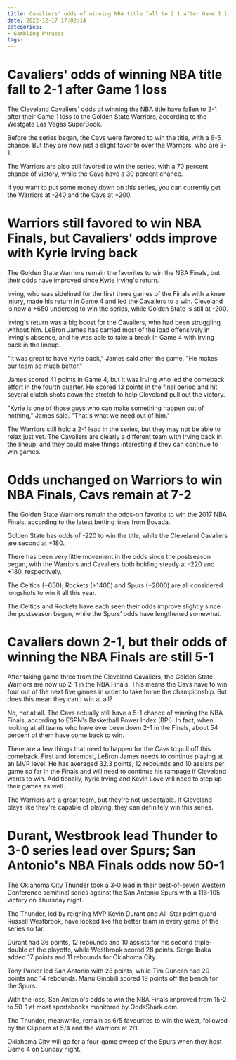 ```yaml
---
title: Cavaliers' odds of winning NBA title fall to 2 1 after Game 1 loss
date: 2022-12-17 17:02:14
categories:
- Gambling Phrases
tags:
---
```



#  Cavaliers' odds of winning NBA title fall to 2-1 after Game 1 loss

The Cleveland Cavaliers' odds of winning the NBA title have fallen to 2-1 after their Game 1 loss to the Golden State Warriors, according to the Westgate Las Vegas SuperBook.

Before the series began, the Cavs were favored to win the title, with a 6-5 chance. But they are now just a slight favorite over the Warriors, who are 3-1.

The Warriors are also still favored to win the series, with a 70 percent chance of victory, while the Cavs have a 30 percent chance.

If you want to put some money down on this series, you can currently get the Warriors at -240 and the Cavs at +200.

#  Warriors still favored to win NBA Finals, but Cavaliers' odds improve with Kyrie Irving back

The Golden State Warriors remain the favorites to win the NBA Finals, but their odds have improved since Kyrie Irving's return.

Irving, who was sidelined for the first three games of the Finals with a knee injury, made his return in Game 4 and led the Cavaliers to a win. Cleveland is now a +650 underdog to win the series, while Golden State is still at -200.

 Irving's return was a big boost for the Cavaliers, who had been struggling without him. LeBron James has carried most of the load offensively in Irving's absence, and he was able to take a break in Game 4 with Irving back in the lineup.

"It was great to have Kyrie back," James said after the game. "He makes our team so much better."

James scored 41 points in Game 4, but it was Irving who led the comeback effort in the fourth quarter. He scored 13 points in the final period and hit several clutch shots down the stretch to help Cleveland pull out the victory.

"Kyrie is one of those guys who can make something happen out of nothing," James said. "That's what we need out of him."

The Warriors still hold a 2-1 lead in the series, but they may not be able to relax just yet. The Cavaliers are clearly a different team with Irving back in the lineup, and they could make things interesting if they can continue to win games.

#  Odds unchanged on Warriors to win NBA Finals, Cavs remain at 7-2

The Golden State Warriors remain the odds-on favorite to win the 2017 NBA Finals, according to the latest betting lines from Bovada.

Golden State has odds of -220 to win the title, while the Cleveland Cavaliers are second at +180.

There has been very little movement in the odds since the postseason began, with the Warriors and Cavaliers both holding steady at -220 and +180, respectively.

The Celtics (+650), Rockets (+1400) and Spurs (+2000) are all considered longshots to win it all this year.

The Celtics and Rockets have each seen their odds improve slightly since the postseason began, while the Spurs’ odds have lengthened somewhat.

#  Cavaliers down 2-1, but their odds of winning the NBA Finals are still 5-1

After taking game three from the Cleveland Cavaliers, the Golden State Warriors are now up 2-1 in the NBA Finals. This means the Cavs have to win four out of the next five games in order to take home the championship. But does this mean they can't win at all?

No, not at all. The Cavs actually still have a 5-1 chance of winning the NBA Finals, according to ESPN's Basketball Power Index (BPI). In fact, when looking at all teams who have ever been down 2-1 in the Finals, about 54 percent of them have come back to win.

There are a few things that need to happen for the Cavs to pull off this comeback. First and foremost, LeBron James needs to continue playing at an MVP level. He has averaged 32.3 points, 12 rebounds and 10 assists per game so far in the Finals and will need to continue his rampage if Cleveland wants to win. Additionally, Kyrie Irving and Kevin Love will need to step up their games as well.

The Warriors are a great team, but they're not unbeatable. If Cleveland plays like they're capable of playing, they can definitely win this series.

#  Durant, Westbrook lead Thunder to 3-0 series lead over Spurs; San Antonio's NBA Finals odds now 50-1

The Oklahoma City Thunder took a 3-0 lead in their best-of-seven Western Conference semifinal series against the San Antonio Spurs with a 116-105 victory on Thursday night.

The Thunder, led by reigning MVP Kevin Durant and All-Star point guard Russell Westbrook, have looked like the better team in every game of the series so far.

Durant had 36 points, 12 rebounds and 10 assists for his second triple-double of the playoffs, while Westbrook scored 28 points. Serge Ibaka added 17 points and 11 rebounds for Oklahoma City.

Tony Parker led San Antonio with 23 points, while Tim Duncan had 20 points and 14 rebounds. Manu Ginobili scored 19 points off the bench for the Spurs.

With the loss, San Antonio's odds to win the NBA Finals improved from 15-2 to 50-1 at most sportsbooks monitored by OddsShark.com.

The Thunder, meanwhile, remain as 6/5 favourites to win the West, followed by the Clippers at 5/4 and the Warriors at 2/1.

Oklahoma City will go for a four-game sweep of the Spurs when they host Game 4 on Sunday night.